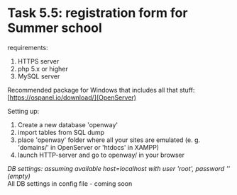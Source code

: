 # Task 5.5: registration form for Summer school

requirements:
1. HTTPS server
1. php 5.x or higher
1. MySQL server

Recommended package for Windows that includes all that stuff: [https://ospanel.io/download/](OpenServer)

Setting up:

1. Create a new database 'openway'
1. import tables from SQL dump
1. place 'openway' folder where all your sites are emulated (e. g. 'domains/' in OpenServer or 'htdocs' in XAMPP)
1. launch HTTP-server and go to openway/ in your browser

*DB settings: assuming available host=localhost with user 'root', password '' (empty)*<br>
All DB settings in config file - coming soon